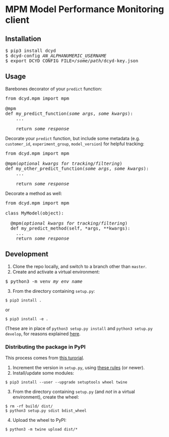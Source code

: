# MPM Model Performance Monitoring client

## Installation

<pre>
$ pip3 install dcyd
$ dcyd-config <i>AN_ALPHANUMERIC_USERNAME</i>
$ export DCYD_CONFIG_FILE=<i>/some/path/</i>dcyd-key.json
</pre>

## Usage
Barebones decorator of your `predict` function:
<pre>
from dcyd.mpm import mpm

@mpm
def my_predict_function(<i>some args</i>, <i>some kwargs</i>):
    ...

    return <i>some response</i>
</pre>

Decorate your `predict` function, but include some metadata (e.g. `customer_id`, `experiment_group`, `model_version`) for helpful tracking: 
<pre>
from dcyd.mpm import mpm

@mpm(<i>optional kwargs for tracking/filtering</i>)
def my_other_predict_function(<i>some args</i>, <i>some kwargs</i>):
    ...

    return <i>some response</i>
</pre>

Decorate a method as well:
<pre>
from dcyd.mpm import mpm

class MyModel(object):

  @mpm(<i>optional kwargs for tracking/filtering</i>)
  def my_predict_method(self, *args, **kwargs):
    ...
    return <i>some response</i>
</pre>

## Development

1. Clone the repo locally, and switch to a branch other than `master`.
2. Create and activate a virtual environment:
<pre>
$ python3 -m venv <i>my_env_name</i>
</pre>
3. From the directory containing `setup.py`:
```
$ pip3 install .
```
or
```
$ pip3 install -e .
```
(These are in place of `python3 setup.py install` and `python3 setup.py develop`, for reasons explained [here](https://stackoverflow.com/questions/19048732/python-setup-py-develop-vs-install).

### Distributing the package in PyPI

This process comes from [this turorial](https://packaging.python.org/tutorials/packaging-projects/).
1. Increment the version in `setup.py`, using [these rules](https://www.python.org/dev/peps/pep-0440/) (or newer).
2. Install/update some modules:
```
$ pip3 install --user --upgrade setuptools wheel twine
```
3. From the directory containing `setup.py` (and _not_ in a virtual environment), create the wheel:
```
$ rm -rf build/ dist/
$ python3 setup.py sdist bdist_wheel
```
4. Upload the wheel to PyPI:
```
$ python3 -m twine upload dist/*
```
